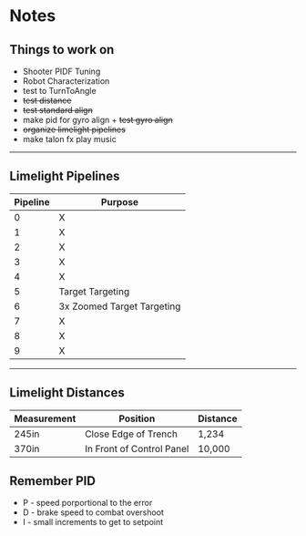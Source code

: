 # Notes

## Things to work on

- Shooter PIDF Tuning
- Robot Characterization
- test to TurnToAngle
- ~~test distance~~
- ~~test standard align~~
- make pid for gyro align + ~~test gyro align~~
- ~~organize limelight pipelines~~
- make talon fx play music

___________________
##  Limelight Pipelines
| Pipeline | Purpose |
| -------- | ------- |
| 0 | X |
| 1 | X |
| 2 | X |
| 3 | X |
| 4 | X |
| 5 | Target Targeting |
| 6 | 3x Zoomed Target Targeting |
| 7 | X |
| 8 | X |
| 9 | X |

_____________________
## Limelight Distances
| Measurement | Position | Distance |
| ----------- | -------- | -------- |
| 245in | Close Edge of Trench | 1,234 |
| 370in | In Front of Control Panel | 10,000 |

## Remember PID
- P - speed porportional to the error
- D - brake speed to combat overshoot
- I - small increments to get to setpoint